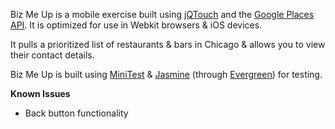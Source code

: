 Biz Me Up is a mobile exercise built using [jQTouch](http://jqtouch.com) and the [Google Places API](https://developers.google.com/maps/documentation/places]). It is optimized for use in Webkit browsers & iOS devices.

It pulls a prioritized list of restaurants & bars in Chicago & allows you to view their contact details.

Biz Me Up is built using [MiniTest](https://github.com/seattlerb/minitest) & [Jasmine](https://jasmine.github.io/) (through [Evergreen](https://github.com/jnicklas/evergreen)) for testing.

**Known Issues**

* Back button functionality
